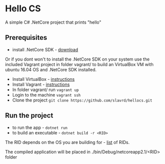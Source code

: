 # Hello CS

A simple C# .NetCore project that prints "hello"

## Prerequisites

* install .NetCore SDK - [download](https://dotnet.microsoft.com/download)

Or if you dont won't to install the .NetCore SDK on your system use the included Vagrant project in folder vagrant/ to build an VirtualBox VM with ubuntu 16.04 OS and .NetCore SDK installed.

* Install VirtualBox - [instructions](https://www.virtualbox.org/wiki/Downloads)
* Install Vagrant - [instructions](https://www.vagrantup.com/downloads.html)
* In folder vagrant/ run `vagrant up`
* Login to the machine `vagrant ssh`
* Clone the project `git clone https://github.com/slavrd/hellocs.git`

## Run the project

* to run the app - `dotnet run`
* to build an executable - `dotnet build -r <RID>`

The RID depends on the OS you are building for - [list](https://docs.microsoft.com/en-us/dotnet/core/rid-catalog) of RIDs.

The compiled application will be placed in ./bin/Debug/netcoreapp2.1/\<RID> folder
